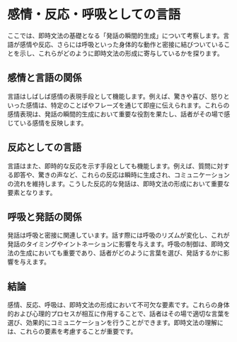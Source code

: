 # 感情・反応・呼吸としての言語

ここでは、即時文法の基礎となる「発話の瞬間的生成」について考察します。言語が感情や反応、さらには呼吸といった身体的な動作と密接に結びついていることを示し、これらがどのように即時文法の形成に寄与しているかを探ります。

## 感情と言語の関係

言語はしばしば感情の表現手段として機能します。例えば、驚きや喜び、怒りといった感情は、特定のことばやフレーズを通じて即座に伝えられます。これらの感情表現は、発話の瞬間的生成において重要な役割を果たし、話者がその場で感じている感情を反映します。

## 反応としての言語

言語はまた、即時的な反応を示す手段としても機能します。例えば、質問に対する即答や、驚きの声など、これらの反応は瞬時に生成され、コミュニケーションの流れを維持します。こうした反応的な発話は、即時文法の形成において重要な要素となります。

## 呼吸と発話の関係

発話は呼吸と密接に関連しています。話す際には呼吸のリズムが変化し、これが発話のタイミングやイントネーションに影響を与えます。呼吸の制御は、即時文法の生成においても重要であり、話者がどのように言葉を選び、発話するかに影響を与えます。

## 結論

感情、反応、呼吸は、即時文法の形成において不可欠な要素です。これらの身体的および心理的プロセスが相互に作用することで、話者はその場で適切な言葉を選び、効果的にコミュニケーションを行うことができます。即時文法の理解には、これらの要素を考慮することが重要です。
